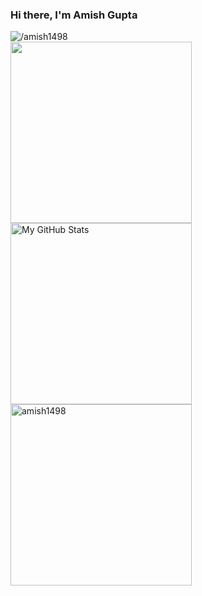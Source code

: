 ### Hi there, I'm Amish Gupta


<div align="center">
<p align="left"><img src="https://komarev.com/ghpvc/?username=amish1498" alt="/amish1498"/><br>
<a href="https://github.com/amish1498">
  <img align="center" src="https://github-readme-stats.vercel.app/api/top-langs/?username=amish1498&theme=dark&hide_langs_below=1" height="290px"/>
</a>
  
<a href="https://github.com/amish1498">
 <img align="center" src="https://github-readme-stats.vercel.app/api?username=amish1498&show_icons=true&theme=dark&line_height=27" height="290px" alt="My GitHub Stats" height="220px" />
</a>
<img align="center" src="https://github-readme-streak-stats.herokuapp.com/?user=amish1498&theme=dark" height="290px" alt="amish1498" /></p>
</div>
